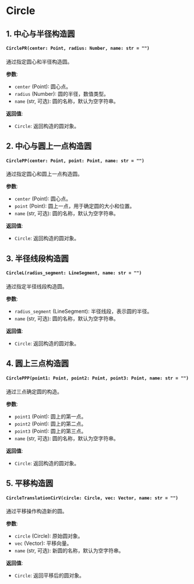 # Circle


## 1. 中心与半径构造圆

#### `CirclePR(center: Point, radius: Number, name: str = "")`
通过指定圆心和半径构造圆。

**参数**:
- `center` (Point): 圆心点。
- `radius` (Number): 圆的半径，数值类型。
- `name` (str, 可选): 圆的名称，默认为空字符串。

**返回值**:
- `Circle`: 返回构造的圆对象。


## 2. 中心与圆上一点构造圆

#### `CirclePP(center: Point, point: Point, name: str = "")`
通过指定圆心和圆上一点构造圆。

**参数**:
- `center` (Point): 圆心点。
- `point` (Point): 圆上一点，用于确定圆的大小和位置。
- `name` (str, 可选): 圆的名称，默认为空字符串。

**返回值**:
- `Circle`: 返回构造的圆对象。


## 3. 半径线段构造圆

#### `CircleL(radius_segment: LineSegment, name: str = "")`
通过指定半径线段构造圆。

**参数**:
- `radius_segment` (LineSegment): 半径线段，表示圆的半径。
- `name` (str, 可选): 圆的名称，默认为空字符串。

**返回值**:
- `Circle`: 返回构造的圆对象。


## 4. 圆上三点构造圆

#### `CirclePPP(point1: Point, point2: Point, point3: Point, name: str = "")`
通过三点确定圆的构造。

**参数**:
- `point1` (Point): 圆上的第一点。
- `point2` (Point): 圆上的第二点。
- `point3` (Point): 圆上的第三点。
- `name` (str, 可选): 圆的名称，默认为空字符串。

**返回值**:
- `Circle`: 返回构造的圆对象。


## 5. 平移构造圆

#### `CircleTranslationCirV(circle: Circle, vec: Vector, name: str = "")`
通过平移操作构造新的圆。

**参数**:
- `circle` (Circle): 原始圆对象。
- `vec` (Vector): 平移向量。
- `name` (str, 可选): 新圆的名称，默认为空字符串。

**返回值**:
- `Circle`: 返回平移后的圆对象。
